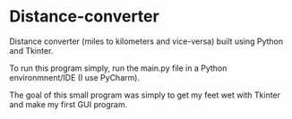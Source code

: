 # Distance-converter
Distance converter (miles to kilometers and vice-versa) built using Python and Tkinter.

To run this program simply, run the main.py file in a Python environmnent/IDE (I use PyCharm).

The goal of this small program was simply to get my feet wet with Tkinter and make my first GUI program.
